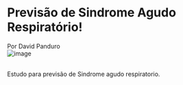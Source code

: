 # Previsão de Sindrome Agudo Respiratório! 
Por David Panduro<br>
![image](https://github.com/DavidPanduro/sar_prediction/assets/45201867/7412d9e6-7b42-4edf-aee6-c41e7a1ed77e)<br><br>

Estudo para previsão de Sindrome agudo respiratorio.
